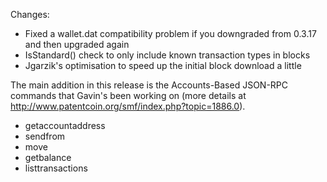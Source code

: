 Changes:
* Fixed a wallet.dat compatibility problem if you downgraded from 0.3.17 and then upgraded again
* IsStandard() check to only include known transaction types in blocks
* Jgarzik's optimisation to speed up the initial block download a little

The main addition in this release is the Accounts-Based JSON-RPC commands that Gavin's been working on (more details at http://www.patentcoin.org/smf/index.php?topic=1886.0).  
* getaccountaddress
* sendfrom
* move
* getbalance
* listtransactions

